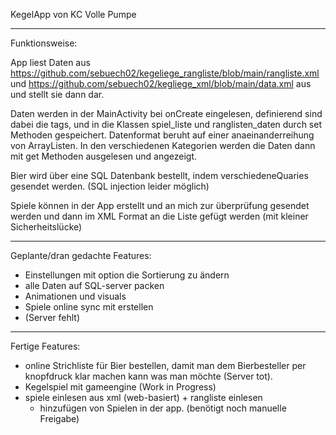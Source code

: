 KegelApp von KC Volle Pumpe


***************
Funktionsweise:

App liest Daten aus https://github.com/sebuech02/kegeliege_rangliste/blob/main/rangliste.xml und https://github.com/sebuech02/kegliege_xml/blob/main/data.xml aus und stellt sie dann dar.

Daten werden in der MainActivity bei onCreate eingelesen, definierend sind dabei die tags, und in die Klassen spiel_liste und ranglisten_daten durch set Methoden gespeichert. 
Datenformat beruht auf einer anaeinanderreihung von ArrayListen.
In den verschiedenen Kategorien werden die Daten dann mit get Methoden ausgelesen und angezeigt.

Bier wird über eine SQL Datenbank bestellt, indem verschiedeneQuaries gesendet werden. (SQL injection leider möglich)

Spiele können in der App erstellt und an mich zur überprüfung gesendet werden und dann im XML Format an die Liste gefügt werden (mit kleiner Sicherheitslücke)
********************************
Geplante/dran gedachte Features:

  - Einstellungen mit option die Sortierung zu ändern
  - alle Daten auf SQL-server packen
  - Animationen und visuals
  - Spiele online sync mit erstellen
  - (Server fehlt)
*****************
Fertige Features:

  - online Strichliste für Bier bestellen, damit man dem Bierbesteller per knopfdruck klar machen kann was man möchte (Server tot).
  - Kegelspiel mit gameengine (Work in Progress)
  - spiele einlesen aus xml (web-basiert) + rangliste einlesen 
    - hinzufügen von Spielen in der app. (benötigt noch manuelle Freigabe)
